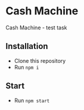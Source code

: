 # Cash Machine

Cash Machine - test task

## Installation
 
 - Clone this repository
 - Run `npm i`

## Start
- Run `npm start`
